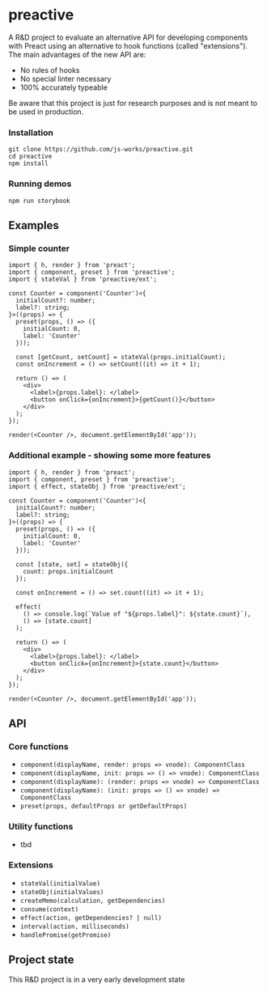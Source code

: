 # preactive

A R&D project to evaluate an alternative API for developing components
with Preact using an alternative to hook functions (called "extensions").<br>
The main advantages of the new API are:

- No rules of hooks
- No special linter necessary
- 100% accurately typeable

Be aware that this project is just for research purposes and
is not meant to be used in production.

### Installation

```
git clone https://github.com/js-works/preactive.git
cd preactive
npm install
```

### Running demos

```
npm run storybook
```

## Examples

### Simple counter

```tsx
import { h, render } from 'preact';
import { component, preset } from 'preactive';
import { stateVal } from 'preactive/ext';

const Counter = component('Counter')<{
  initialCount?: number;
  label?: string;
}>((props) => {
  preset(props, () => ({
    initialCount: 0,
    label: 'Counter'
  }));

  const [getCount, setCount] = stateVal(props.initialCount);
  const onIncrement = () => setCount((it) => it + 1);

  return () => (
    <div>
      <label>{props.label}: </label>
      <button onClick={onIncrement}>{getCount()}</button>
    </div>
  );
});

render(<Counter />, document.getElementById('app'));
```

### Additional example - showing some more features

```tsx
import { h, render } from 'preact';
import { component, preset } from 'preactive';
import { effect, stateObj } from 'preactive/ext';

const Counter = component('Counter')<{
  initialCount?: number;
  label?: string;
}>((props) => {
  preset(props, () => ({
    initialCount: 0,
    label: 'Counter'
  }));

  const [state, set] = stateObj({
    count: props.initialCount
  });

  const onIncrement = () => set.count((it) => it + 1);

  effect(
    () => console.log(`Value of "${props.label}": ${state.count}`),
    () => [state.count]
  );

  return () => (
    <div>
      <label>{props.label}: </label>
      <button onClick={onIncrement}>{state.count}</button>
    </div>
  );
});

render(<Counter />, document.getElementById('app'));
```

## API

### Core functions

- `component(displayName, render: props => vnode): ComponentClass`
- `component(displayName, init: props => () => vnode): ComponentClass`
- `component(displayName): (render: props => vnode) => ComponentClass`
- `component(displayName): (init: props => () => vnode) => ComponentClass`
- `preset(props, defaultProps or getDefaultProps)`

### Utility functions

- tbd

### Extensions

- `stateVal(initialValue)`
- `stateObj(initialValues)`
- `createMemo(calculation, getDependencies)`
- `consume(context)`
- `effect(action, getDependencies? | null)`
- `interval(action, milliseconds)`
- `handlePromise(getPromise)`

## Project state

This R&D project is in a very early development state
